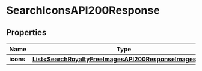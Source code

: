 

# SearchIconsAPI200Response

## Properties

Name | Type | Description | Notes
------------ | ------------- | ------------- | -------------
**icons** | [**List&lt;SearchRoyaltyFreeImagesAPI200ResponseImagesInner&gt;**](SearchRoyaltyFreeImagesAPI200ResponseImagesInner.md) |  |  [optional]




